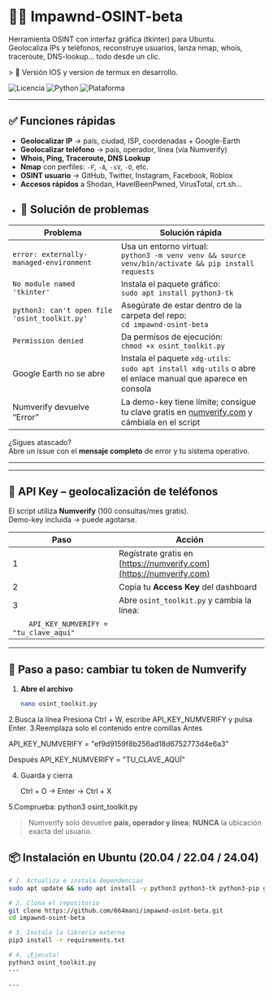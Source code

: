 # 🕵️‍♂️ Impawnd-OSINT-beta  
Herramienta OSINT con interfaz gráfica (tkinter) para Ubuntu.  
Geolocaliza IPs y teléfonos, reconstruye usuarios, lanza nmap, whois, traceroute, DNS-lookup… todo desde un clic.

&gt; 🚧 Versión IOS y version de termux en desarrollo.

![Licencia](https://img.shields.io/badge/licencia-MIT-green.svg)
![Python](https://img.shields.io/badge/python-3.6+-blue.svg)
![Plataforma](https://img.shields.io/badge/plataforma-Ubuntu%20%7C%20-lightgrey.svg)

---

## ✅ Funciones rápidas
- **Geolocalizar IP** → país, ciudad, ISP, coordenadas + Google-Earth  
- **Geolocalizar teléfono** → país, operador, línea (vía Numverify)  
- **Whois, Ping, Traceroute, DNS Lookup**  
- **Nmap** con perfiles: `-F`, `-A`, `-sV`, `-O`, etc.  
- **OSINT usuario** → GitHub, Twitter, Instagram, Facebook, Roblox  
- **Accesos rápidos** a Shodan, HaveIBeenPwned, VirusTotal, crt.sh…
- ## 🔧 Solución de problemas

| Problema | Solución rápida |
|---|---|
| `error: externally-managed-environment` | Usa un entorno virtual:<br>`python3 -m venv venv && source venv/bin/activate && pip install requests` |
| `No module named 'tkinter'` | Instala el paquete gráfico:<br>`sudo apt install python3-tk` |
| `python3: can't open file 'osint_toolkit.py'` | Asegúrate de estar dentro de la carpeta del repo:<br>`cd impawnd-osint-beta` |
| `Permission denied` | Da permisos de ejecución:<br>`chmod +x osint_toolkit.py` |
| Google Earth no se abre | Instala el paquete `xdg-utils`:<br>`sudo apt install xdg-utils` o abre el enlace manual que aparece en consola |
| Numverify devuelve “Error” | La demo-key tiene límite; consigue tu clave gratis en [numverify.com](https://numverify.com) y cámbiala en el script |

¿Sigues atascado?  
Abre un issue con el **mensaje completo** de error y tu sistema operativo.

---
---

## 🔑 API Key – geolocalización de teléfonos
El script utiliza **Numverify** (100 consultas/mes gratis).  
Demo-key incluida → puede agotarse.

| Paso | Acción |
|---|---|
| 1 | Regístrate gratis en [https://numverify.com](https://numverify.com) |
| 2 | Copia tu **Access Key** del dashboard |
| 3 | Abre `osint_toolkit.py` y cambia la línea:  
  `API_KEY_NUMVERIFY = "tu_clave_aquí"` |
  ---
## 📝 Paso a paso: cambiar tu token de Numverify

1. **Abre el archivo**  
   ```bash
   nano osint_toolkit.py
2.Busca la línea
  Presiona Ctrl + W, escribe
  API_KEY_NUMVERIFY
  y pulsa Enter.
3.Reemplaza solo el contenido entre comillas
Antes

API_KEY_NUMVERIFY = "ef9d9159f8b256ad18d6752773d4e6a3"

Después
API_KEY_NUMVERIFY = "TU_CLAVE_AQUÍ"

4. Guarda y cierra

    Ctrl + O → Enter → Ctrl + X
   
5.Comprueba:
python3 osint_toolkit.py

> Numverify solo devuelve **país, operador y línea**; **NUNCA** la ubicación exacta del usuario.
## 📦 Instalación en Ubuntu (20.04 / 22.04 / 24.04)
```bash
# 1. Actualiza e instala dependencias
sudo apt update && sudo apt install -y python3 python3-tk python3-pip git

# 2. Clona el repositorio
git clone https://github.com/664mani/impawnd-osint-beta.git
cd impawnd-osint-beta

# 3. Instala la librería externa
pip3 install -r requirements.txt

# 4. ¡Ejecuta!
python3 osint_toolkit.py
---

---

